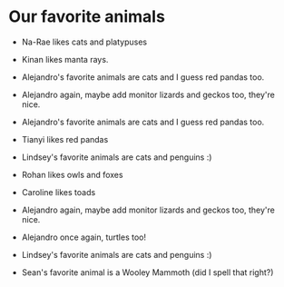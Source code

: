 # Our favorite animals

- Na-Rae likes cats and platypuses
- Kinan likes manta rays.

- Alejandro's favorite animals are cats and I guess red pandas too.
- Alejandro again, maybe add monitor lizards and geckos too, they're nice.

- Alejandro's favorite animals are cats and I guess red pandas too.

- Tianyi likes red pandas

- Lindsey's favorite animals are cats and penguins :) 

- Rohan likes owls and foxes

- Caroline likes toads


- Alejandro again, maybe add monitor lizards and geckos too, they're nice.
- Alejandro once again, turtles too!
- Lindsey's favorite animals are cats and penguins :) 

- Sean's favorite animal is a Wooley Mammoth (did I spell that right?)

